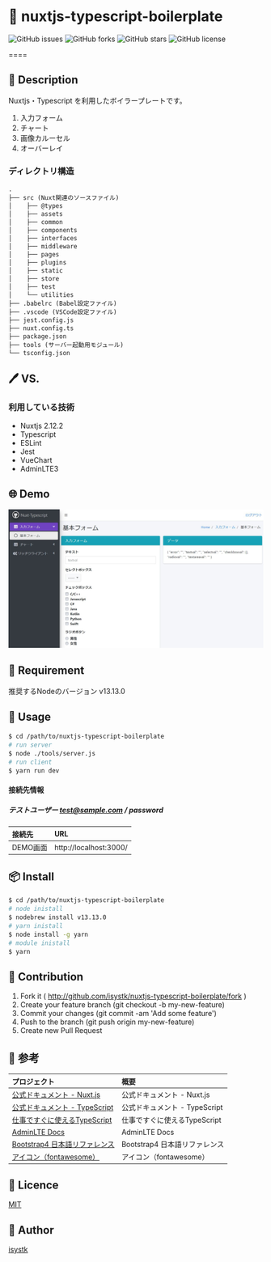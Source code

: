 # 🌙 nuxtjs-typescript-boilerplate

![GitHub issues](https://img.shields.io/github/issues/isystk/nuxtjs-typescript-boilerplate)
![GitHub forks](https://img.shields.io/github/forks/isystk/nuxtjs-typescript-boilerplate)
![GitHub stars](https://img.shields.io/github/stars/isystk/nuxtjs-typescript-boilerplate)
![GitHub license](https://img.shields.io/github/license/isystk/nuxtjs-typescript-boilerplate)

====

## 📗 Description

Nuxtjs・Typescript を利用したボイラープレートです。
1. 入力フォーム
2. チャート
3. 画像カルーセル
4. オーバーレイ

### ディレクトリ構造
```
.
├── src (Nuxt関連のソースファイル)
│    ├── @types
│    ├── assets
│    ├── common
│    ├── components
│    ├── interfaces
│    ├── middleware
│    ├── pages
│    ├── plugins
│    ├── static
│    ├── store
│    ├── test
│    └── utilities
├── .babelrc (Babel設定ファイル)
├── .vscode (VSCode設定ファイル)
├── jest.config.js
├── nuxt.config.ts
├── package.json
├── tools (サーバー起動用モジュール)
└── tsconfig.json
```

## 🖊️ VS. 

### 利用している技術
- Nuxtjs 2.12.2
- Typescript
- ESLint
- Jest
- VueChart
- AdminLTE3

## 🌐 Demo

![DEMO](./demo.jpg "DEMO")

## 🎨 Requirement

推奨するNodeのバージョン v13.13.0

## 💬 Usage

```bash
$ cd /path/to/nuxtjs-typescript-boilerplate
# run server
$ node ./tools/server.js
# run client
$ yarn run dev
```

#### 接続先情報
##### テストユーザー test@sample.com / password

| 接続先| URL|
| :-----| :---------------------------------------|
| DEMO画面| http://localhost:3000/|

## 📦 Install

```bash
$ cd /path/to/nuxtjs-typescript-boilerplate
# node inistall
$ nodebrew install v13.13.0
# yarn inistall
$ node install -g yarn
# module inistall
$ yarn
```

## 🔧 Contribution

1. Fork it ( http://github.com/isystk/nuxtjs-typescript-boilerplate/fork )
2. Create your feature branch (git checkout -b my-new-feature)
3. Commit your changes (git commit -am 'Add some feature')
4. Push to the branch (git push origin my-new-feature)
5. Create new Pull Request

## 🔗 参考

| プロジェクト| 概要|
| :---------------------------------------| :-------------------------------|
| [公式ドキュメント - Nuxt.js](https://ja.nuxtjs.org/guide/)| 公式ドキュメント - Nuxt.js|
| [公式ドキュメント - TypeScript](https://www.typescriptlang.org/docs/home)| 公式ドキュメント - TypeScript|
| [仕事ですぐに使えるTypeScript](https://future-architect.github.io/typescript-guide/)| 仕事ですぐに使えるTypeScript|
| [AdminLTE Docs](https://adminlte.io/docs/2.4/installation)| AdminLTE Docs|
| [Bootstrap4 日本語リファレンス](https://getbootstrap.jp/docs/4.4/getting-started/introduction/)| Bootstrap4 日本語リファレンス|
| [アイコン（fontawesome）](https://fontawesome.com/icons?d=gallery)| アイコン（fontawesome）|

## 🎫 Licence

[MIT](https://github.com/isystk/nuxtjs-typescript-boilerplate/blob/master/LICENSE)

## 👀 Author

[isystk](https://github.com/isystk)
